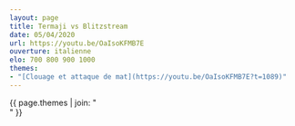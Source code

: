 ```yaml
---
layout: page
title: Termaji vs Blitzstream
date: 05/04/2020
url: https://youtu.be/OaIsoKFMB7E
ouverture: italienne
elo: 700 800 900 1000
themes:
- "[Clouage et attaque de mat](https://youtu.be/OaIsoKFMB7E?t=1089)"
---
```


{{ page.themes | join: " <br> " }}
